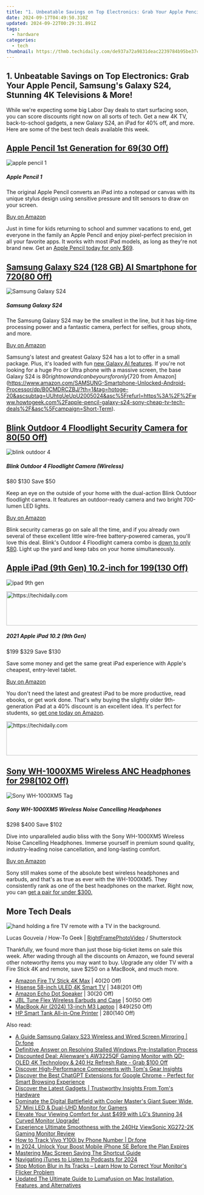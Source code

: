 ```yaml
---
title: "1. Unbeatable Savings on Top Electronics: Grab Your Apple Pencil, Samsung's Galaxy S24, Stunning 4K Televisions & More!"
date: 2024-09-17T04:49:50.310Z
updated: 2024-09-22T00:29:31.891Z
tags:
  - hardware
categories:
  - tech
thumbnail: https://thmb.techidaily.com/de937a72a9831deac2239784b95be37c37d8202476d267d4e1560ec58a9d1f7e.jpg
---
```


## 1. Unbeatable Savings on Top Electronics: Grab Your Apple Pencil, Samsung's Galaxy S24, Stunning 4K Televisions & More!

While we're expecting some big Labor Day deals to start surfacing soon, you can score discounts right now on all sorts of tech. Get a new 4K TV, back-to-school gadgets, a new Galaxy S24, an iPad for 40% off, and more. Here are some of the best tech deals available this week.

## [Apple Pencil 1st Generation for $69 ($30 Off)](https://www.amazon.com/dp/B0BJLG69QR?tag=hotoge-20&ascsubtag=UUhtgUeUpU2005024&asc%5Frefurl=https%3A%2F%2Fwww.howtogeek.com%2Fapple-pencil-galaxy-s24-sony-cheap-tv-tech-deals%2F&asc%5Fcampaign=Short-Term) 

![apple pencil 1](https://static1.howtogeekimages.com/wordpress/wp-content/uploads/2024/08/apple-pencil-1.png) 

#####  Apple Pencil 1

The original Apple Pencil converts an iPad into a notepad or canvas with its unique stylus design using sensitive pressure and tilt sensors to draw on your screen.

[Buy on Amazon](https://www.amazon.com/Apple-MK0C2AM-A-Apple-Pencil/dp/B016NY7784?tag=hotoge-20&ascsubtag=UUhtgUeUpU2005024&asc%5Frefurl=https%3A%2F%2Fwww.howtogeek.com%2Fapple-pencil-galaxy-s24-sony-cheap-tv-tech-deals%2F&asc%5Fcampaign=Short-Term) 

 Just in time for kids returning to school and summer vacations to end, get everyone in the family an Apple Pencil and enjoy pixel-perfect precision in all your favorite apps. It works with most iPad models, as long as they're not brand new. Get an [Apple Pencil today for only $69](https://www.amazon.com/dp/B0BJLG69QR?tag=hotoge-20&ascsubtag=UUhtgUeUpU2005024&asc%5Frefurl=https%3A%2F%2Fwww.howtogeek.com%2Fapple-pencil-galaxy-s24-sony-cheap-tv-tech-deals%2F&asc%5Fcampaign=Short-Term).

## [Samsung Galaxy S24 (128 GB) AI Smartphone for $720 ($80 Off)](http://www.amazon.com/SAMSUNG-Smartphone-Unlocked-Android-Processor/dp/B0CMDRCZBJ/?th=1&tag=hotoge-20&ascsubtag=UUhtgUeUpU2005024&asc%5Frefurl=https%3A%2F%2Fwww.howtogeek.com%2Fapple-pencil-galaxy-s24-sony-cheap-tv-tech-deals%2F&asc%5Fcampaign=Short-Term) 

![Samsung Galaxy S24](https://static1.howtogeekimages.com/wordpress/wp-content/uploads/2024/02/samsung-galaxy-s24.png) 

#####  Samsung Galaxy S24

The Samsung Galaxy S24 may be the smallest in the line, but it has big-time processing power and a fantastic camera, perfect for selfies, group shots, and more.

[Buy on Amazon](https://www.amazon.com/SAMSUNG-Smartphone-Unlocked-Android-Processor/dp/B0CMDMSZB4?th=1&tag=hotoge-20&ascsubtag=UUhtgUeUpU2005024&asc%5Frefurl=https%3A%2F%2Fwww.howtogeek.com%2Fapple-pencil-galaxy-s24-sony-cheap-tv-tech-deals%2F&asc%5Fcampaign=Short-Term) 

 Samsung's latest and greatest Galaxy S24 has a lot to offer in a small package. Plus, it's loaded with fun [new Galaxy AI features](https://instagram-video-recordings.techidaily.com/updated-2024-approved-elevate-your-content-game-with-these-instagram-story-tips/). If you're not looking for a huge Pro or Ultra phone with a massive screen, the base Galaxy S24 is $80 right now and can be yours for only [$720 from Amazon](https://www.amazon.com/SAMSUNG-Smartphone-Unlocked-Android-Processor/dp/B0CMDRCZBJ/?th=1&tag=hotoge-20&ascsubtag=UUhtgUeUpU2005024&asc%5Frefurl=https%3A%2F%2Fwww.howtogeek.com%2Fapple-pencil-galaxy-s24-sony-cheap-tv-tech-deals%2F&asc%5Fcampaign=Short-Term).

## [Blink Outdoor 4 Floodlight Security Camera for $80 ($50 Off)](https://www.amazon.com/All-New-Blink-Outdoor-Floodlight-Camera/dp/B0BBX45V5B?tag=hotoge-20&ascsubtag=UUhtgUeUpU2005024&asc%5Frefurl=https%3A%2F%2Fwww.howtogeek.com%2Fapple-pencil-galaxy-s24-sony-cheap-tv-tech-deals%2F&asc%5Fcampaign=Short-Term) 

![blink outdoor 4](https://static1.howtogeekimages.com/wordpress/wp-content/uploads/2024/08/blink-outdoor-4.png) 

#####  Blink Outdoor 4 Floodlight Camera (Wireless)

$80 $130 Save $50 

Keep an eye on the outside of your home with the dual-action Blink Outdoor floodlight camera. It features an outdoor-ready camera and two bright 700-lumen LED lights. 

[Buy on Amazon](https://www.amazon.com/All-New-Blink-Outdoor-Floodlight-Camera/dp/B0BBX45V5B?tag=hotoge-20&ascsubtag=UUhtgUeUpU2005024&asc%5Frefurl=https%3A%2F%2Fwww.howtogeek.com%2Fapple-pencil-galaxy-s24-sony-cheap-tv-tech-deals%2F&asc%5Fcampaign=Short-Term) 

 Blink security cameras go on sale all the time, and if you already own several of these excellent little wire-free battery-powered cameras, you'll love this deal. Blink's Outdoor 4 Floodlight camera combo is [down to only $80](https://www.amazon.com/All-New-Blink-Outdoor-Floodlight-Camera/dp/B0BBX45V5B?tag=hotoge-20&ascsubtag=UUhtgUeUpU2005024&asc%5Frefurl=https%3A%2F%2Fwww.howtogeek.com%2Fapple-pencil-galaxy-s24-sony-cheap-tv-tech-deals%2F&asc%5Fcampaign=Short-Term). Light up the yard and keep tabs on your home simultaneously.

## [Apple iPad (9th Gen) 10.2-inch for $199 ($130 Off)](https://www.amazon.com/2021-Apple-10-2-inch-iPad-Wi-Fi/dp/B09G9FPHY6?tag=hotoge-20&ascsubtag=UUhtgUeUpU2005024&asc%5Frefurl=https%3A%2F%2Fwww.howtogeek.com%2Fapple-pencil-galaxy-s24-sony-cheap-tv-tech-deals%2F&asc%5Fcampaign=Short-Term) 

![ipad 9th gen](https://static1.howtogeekimages.com/wordpress/wp-content/uploads/2023/11/ipad-9th-gen.png) 

<!-- affiliate ads begin -->
<a href="https://appsumo.8odi.net/c/5597632/2043594/7443" target="_top" id="2043594">
  <img src="//a.impactradius-go.com/display-ad/7443-2043594" border="0" alt="https://techidaily.com" width="728" height="90"/>
</a>
<img height="0" width="0" src="https://appsumo.8odi.net/i/5597632/2043594/7443" style="position:absolute;visibility:hidden;" border="0" />
<!-- affiliate ads end -->

#####  2021 Apple iPad 10.2 (9th Gen)

$199 $329 Save $130 

Save some money and get the same great iPad experience with Apple's cheapest, entry-level tablet.

[Buy on Amazon](https://www.amazon.com/dp/B09G9FPHY6?tag=hotoge-20&ascsubtag=UUhtgUeUpU2005024&asc%5Frefurl=https%3A%2F%2Fwww.howtogeek.com%2Fapple-pencil-galaxy-s24-sony-cheap-tv-tech-deals%2F&asc%5Fcampaign=Short-Term) 

 You don't need the latest and greatest iPad to be more productive, read ebooks, or get work done. That's why buying the slightly older 9th-generation iPad at a 40% discount is an excellent idea. It's perfect for students, so [get one today on Amazon](https://www.amazon.com/2021-Apple-10-2-inch-iPad-Wi-Fi/dp/B09G9FPHY6?tag=hotoge-20&ascsubtag=UUhtgUeUpU2005024&asc%5Frefurl=https%3A%2F%2Fwww.howtogeek.com%2Fapple-pencil-galaxy-s24-sony-cheap-tv-tech-deals%2F&asc%5Fcampaign=Short-Term).

<!-- affiliate ads begin -->
<a href="https://unicoeye.pxf.io/c/5597632/2134240/18498" target="_top" id="2134240">
  <img src="//a.impactradius-go.com/display-ad/18498-2134240" border="0" alt="https://techidaily.com" width="540" height="90"/>
</a>
<img height="0" width="0" src="https://unicoeye.pxf.io/i/5597632/2134240/18498" style="position:absolute;visibility:hidden;" border="0" />
<!-- affiliate ads end -->

## [Sony WH-1000XM5 Wireless ANC Headphones for $298 ($102 Off)](https://www.amazon.com/Sony-WH-1000XM5-Canceling-Headphones-Hands-Free/dp/B09XS7JWHH?th=1&tag=hotoge-20&ascsubtag=UUhtgUeUpU2005024&asc%5Frefurl=https%3A%2F%2Fwww.howtogeek.com%2Fapple-pencil-galaxy-s24-sony-cheap-tv-tech-deals%2F&asc%5Fcampaign=Short-Term) 

![Sony WH-1000XM5 Tag](https://static1.howtogeekimages.com/wordpress/wp-content/uploads/2023/12/sony-wh-1000xm5-tag.png) 

#####  Sony WH-1000XM5 Wireless Noise Cancelling Headphones

$298 $400 Save $102 

Dive into unparalleled audio bliss with the Sony WH-1000XM5 Wireless Noise Cancelling Headphones. Immerse yourself in premium sound quality, industry-leading noise cancellation, and long-lasting comfort.

[Buy on Amazon](https://amazon.com/dp/B09XS7JWHH?tag=hotoge-20&ascsubtag=UUhtgUeUpU2005024&asc%5Frefurl=https%3A%2F%2Fwww.howtogeek.com%2Fapple-pencil-galaxy-s24-sony-cheap-tv-tech-deals%2F&asc%5Fcampaign=Short-Term) 

 Sony still makes some of the absolute best wireless headphones and earbuds, and that's as true as ever with the WH-1000XM5\. They consistently rank as one of the best headphones on the market. Right now, you can [get a pair for under $300.](https://www.amazon.com/Sony-WH-1000XM5-Canceling-Headphones-Hands-Free/dp/B09XS7JWHH?th=1&tag=hotoge-20&ascsubtag=UUhtgUeUpU2005024&asc%5Frefurl=https%3A%2F%2Fwww.howtogeek.com%2Fapple-pencil-galaxy-s24-sony-cheap-tv-tech-deals%2F&asc%5Fcampaign=Short-Term) 

##  More Tech Deals

![hand holding a fire TV remote with a TV in the background.](https://static1.howtogeekimages.com/wordpress/wp-content/uploads/2024/08/hand-holding-the-fire-tv-controller-and-an-alert-icon-on-the-screen-in-the-background-1.jpg) 

Lucas Gouveia / How-To Geek | [RightFramePhotoVideo](https://www.shutterstock.com/image-photo/male-hand-holding-tv-remote-control-1730110726) / Shutterstock

 Thankfully, we found more than just those big-ticket items on sale this week. After wading through all the discounts on Amazon, we found several other noteworthy items you may want to buy. Upgrade any older TV with a Fire Stick 4K and remote, save $250 on a MacBook, and much more.

* [Amazon Fire TV Stick 4K Max](https://www.amazon.com/all-new-amazon-fire-tv-stick-4k-max/dp/B0BP9SNVH9?tag=hotoge-20&ascsubtag=UUhtgUeUpU2005024&asc%5Frefurl=https%3A%2F%2Fwww.howtogeek.com%2Fapple-pencil-galaxy-s24-sony-cheap-tv-tech-deals%2F&asc%5Fcampaign=Short-Term) | $40 ($20 Off)
* [Hisense 58-inch ULED 4K Smart TV](https://www.amazon.com/Hisense-58-inch-Quantum-Smart-58U6HF/dp/B0B7CLH7RW?tag=hotoge-20&ascsubtag=UUhtgUeUpU2005024&asc%5Frefurl=https%3A%2F%2Fwww.howtogeek.com%2Fapple-pencil-galaxy-s24-sony-cheap-tv-tech-deals%2F&asc%5Fcampaign=Short-Term) | $348 ($201 Off)
* [Amazon Echo Dot Speaker](https://www.amazon.com/dp/B09B8V1LZ3?tag=hotoge-20&ascsubtag=UUhtgUeUpU2005024&asc%5Frefurl=https%3A%2F%2Fwww.howtogeek.com%2Fapple-pencil-galaxy-s24-sony-cheap-tv-tech-deals%2F&asc%5Fcampaign=Short-Term) | $30 ($20 Off)
* [JBL Tune Flex Wireless Earbuds and Case](https://www.amazon.com/JBL-Tune-Flex-Wireless-Cancelling/dp/B0C1QNRGHC?tag=hotoge-20&ascsubtag=UUhtgUeUpU2005024&asc%5Frefurl=https%3A%2F%2Fwww.howtogeek.com%2Fapple-pencil-galaxy-s24-sony-cheap-tv-tech-deals%2F&asc%5Fcampaign=Short-Term) | $50 ($50 Off)
* [MacBook Air (2024) 13-inch M3 Laptop](https://www.amazon.com/dp/B0CX22ZW1T/?tag=hotoge-20&ascsubtag=UUhtgUeUpU2005024&asc%5Frefurl=https%3A%2F%2Fwww.howtogeek.com%2Fapple-pencil-galaxy-s24-sony-cheap-tv-tech-deals%2F&asc%5Fcampaign=Short-Term) | $849 ($250 Off)
* [HP Smart Tank All-in-One Printer](https://www.amazon.com/HP-Smart-7301-Cartridge-free-automatic/dp/B09CJ2V6WM?tag=hotoge-20&ascsubtag=UUhtgUeUpU2005024&asc%5Frefurl=https%3A%2F%2Fwww.howtogeek.com%2Fapple-pencil-galaxy-s24-sony-cheap-tv-tech-deals%2F&asc%5Fcampaign=Short-Term) | $280 ($140 Off)

<ins class="adsbygoogle"
     style="display:block"
     data-ad-format="autorelaxed"
     data-ad-client="ca-pub-7571918770474297"
     data-ad-slot="1223367746"></ins>

<ins class="adsbygoogle"
     style="display:block"
     data-ad-client="ca-pub-7571918770474297"
     data-ad-slot="8358498916"
     data-ad-format="auto"
     data-full-width-responsive="true"></ins>

<span class="atpl-alsoreadstyle">Also read:</span>
<div><ul>
<li><a href="https://screen-mirror.techidaily.com/a-guide-samsung-galaxy-s23-wireless-and-wired-screen-mirroring-drfone-by-drfone-android/"><u>A Guide Samsung Galaxy S23 Wireless and Wired Screen Mirroring | Dr.fone</u></a></li>
<li><a href="https://common-error.techidaily.com/definitive-answer-on-resolving-stalled-windows-pre-installation-process/"><u>Definitive Answer on Resolving Stalled Windows Pre-Installation Process</u></a></li>
<li><a href="https://hardware-reviews.techidaily.com/discounted-deal-alienwares-aw3225qf-gaming-monitor-with-qd-oled-4k-technology-and-240-hz-refresh-rate-grab-100-off/"><u>Discounted Deal: Alienware's AW3225QF Gaming Monitor with QD-OLED 4K Technology & 240 Hz Refresh Rate - Grab $100 Off</u></a></li>
<li><a href="https://hardware-reviews.techidaily.com/discover-high-performance-components-with-toms-gear-insights/"><u>Discover High-Performance Components with Tom's Gear Insights</u></a></li>
<li><a href="https://tech-hub.techidaily.com/discover-the-best-chatgpt-extensions-for-google-chrome-perfect-for-smart-browsing-experience/"><u>Discover the Best ChatGPT Extensions for Google Chrome - Perfect for Smart Browsing Experience</u></a></li>
<li><a href="https://hardware-reviews.techidaily.com/discover-the-latest-gadgets-trustworthy-insights-from-toms-hardware/"><u>Discover the Latest Gadgets | Trustworthy Insights From Tom's Hardware</u></a></li>
<li><a href="https://hardware-reviews.techidaily.com/dominate-the-digital-battlefield-with-cooler-masters-giant-super-wide-57-mini-led-and-dual-uhd-monitor-for-gamers/"><u>Dominate the Digital Battlefield with Cooler Master's Giant Super Wide, 57 Mini LED & Dual-UHD Monitor for Gamers</u></a></li>
<li><a href="https://hardware-reviews.techidaily.com/elevate-your-viewing-comfort-for-just-499-with-lgs-stunning-34-curved-monitor-upgrade/"><u>Elevate Your Viewing Comfort for Just $499 with LG's Stunning 34 Curved Monitor Upgrade!</u></a></li>
<li><a href="https://hardware-reviews.techidaily.com/experience-ultimate-smoothness-with-the-240hz-viewsonic-xg272-2k-gaming-monitor-review/"><u>Experience Ultimate Smoothness with the 240Hz ViewSonic XG272-2K Gaming Monitor Review</u></a></li>
<li><a href="https://android-location-track.techidaily.com/how-to-track-vivo-y100i-by-phone-number-drfone-by-drfone-virtual-android/"><u>How to Track Vivo Y100i by Phone Number | Dr.fone</u></a></li>
<li><a href="https://sim-unlock.techidaily.com/in-2024-unlock-your-boost-mobile-iphone-se-before-the-plan-expires-by-drfone-ios/"><u>In 2024, Unlock Your Boost Mobile iPhone SE Before the Plan Expires</u></a></li>
<li><a href="https://video-screen-grab.techidaily.com/mastering-mac-screen-saving-the-shortcut-guide/"><u>Mastering Mac Screen Saving The Shortcut Guide</u></a></li>
<li><a href="https://extra-skills.techidaily.com/navigating-itunes-to-listen-to-podcasts-for-2024/"><u>Navigating iTunes to Listen to Podcasts for 2024</u></a></li>
<li><a href="https://win-solutions.techidaily.com/stop-motion-blur-in-its-tracks-learn-how-to-correct-your-monitors-flicker-problem/"><u>Stop Motion Blur in Its Tracks – Learn How to Correct Your Monitor's Flicker Problem</u></a></li>
<li><a href="https://ai-video-apps.techidaily.com/updated-the-ultimate-guide-to-lumafusion-on-mac-installation-features-and-alternatives/"><u>Updated The Ultimate Guide to Lumafusion on Mac Installation, Features, and Alternatives</u></a></li>
</ul></div>

